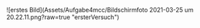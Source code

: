 ![erstes Bild](Assets/Aufgabe4mcc/Bildschirmfoto 2021-03-25 um 20.22.11.png?raw=true "ersterVersuch")
